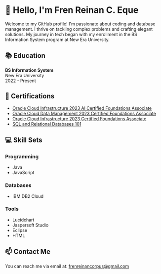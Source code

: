 # 👋 Hello, I'm Fren Reinan C. Eque

Welcome to my GitHub profile! I'm passionate about coding and database management. I thrive on tackling complex problems and crafting elegant solutions. My journey in tech began with my enrollment in the BS Information System program at New Era University.

## 📚 Education

**BS Information System**  
New Era University  
2022 - Present

## 📜 Certifications

- [Oracle Cloud Infrastructure 2023 AI Certified Foundations Associate](https://www.oracle.com/cloud/certification/)
- [Oracle Cloud Data Management 2023 Certified Foundations Associate](https://www.oracle.com/cloud/certification/)
- [Oracle Cloud Infrastructure 2023 Certified Foundations Associate](https://www.oracle.com/cloud/certification/)
- [SQL and Relational Databases 101](https://www.example.com/sql-relational-databases-101)

## 💻 Skill Sets

### Programming
- Java
- JavaScript

### Databases
- IBM DB2 Cloud

### Tools
- Lucidchart
- Jaspersoft Studio
- Eclipse
- HTML

## 📫 Contact Me

You can reach me via email at: [frenreinancorpus@gmail.com](mailto:frenreinancorpus@gmail.com)
